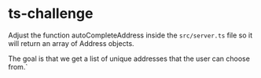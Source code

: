 # ts-challenge

Adjust the function autoCompleteAddress inside the `src/server.ts` file so it will return an array of Address objects.

The goal is that we get a list of unique addresses that the user can choose from.`